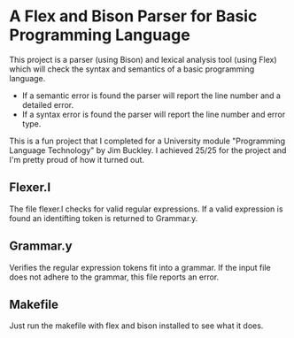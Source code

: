 A Flex and Bison Parser for Basic Programming Language
=====================
This project is a parser (using Bison) and lexical analysis tool (using Flex) which will check the syntax and semantics of a basic programming language. 
- If a semantic error is found the parser will report the line number and a detailed error. 
- If a syntax error is found the parser will report the line number and error type.

This is a fun project that I completed for a University module "Programming Language Technology" by Jim Buckley. I achieved 25/25 for the project and I'm pretty proud of how it turned out.

Flexer.l
--------
The file flexer.l checks for valid regular expressions. If a valid expression is found an identifting token is returned to Grammar.y.

Grammar.y
---------
Verifies the regular expression tokens fit into a grammar. If the input file does not adhere to the grammar, this file reports an error.

Makefile
--------
Just run the makefile with flex and bison installed to see what it does.
